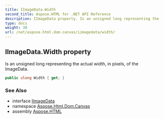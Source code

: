 ```yaml
---
title: IImageData.Width
second_title: Aspose.HTML for .NET API Reference
description: IImageData property. Is an unsigned long representing the actual width in pixels of the ImageData
type: docs
weight: 30
url: /net/aspose.html.dom.canvas/iimagedata/width/
---
```

## IImageData.Width property

Is an unsigned long representing the actual width, in pixels, of the ImageData.

```csharp
public ulong Width { get; }
```

### See Also

* interface [IImageData](../)
* namespace [Aspose.Html.Dom.Canvas](../../../aspose.html.dom.canvas/)
* assembly [Aspose.HTML](../../../)
